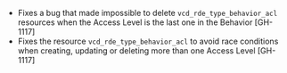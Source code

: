 * Fixes a bug that made impossible to delete `vcd_rde_type_behavior_acl` resources when the Access Level is the last one
  in the Behavior [GH-1117]
* Fixes the resource `vcd_rde_type_behavior_acl` to avoid race conditions when creating, updating or deleting more than one
  Access Level [GH-1117]
